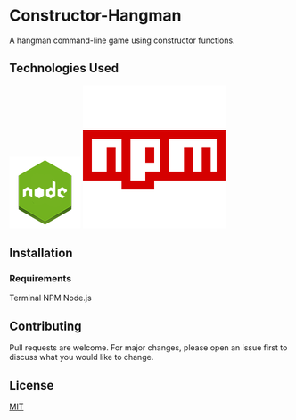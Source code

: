# Constructor-Hangman

A hangman command-line game using constructor functions.

## Technologies Used

<img src="https://github.com/kbwats/ReadMe/blob/master/node.png"> <img src="https://github.com/kbwats/ReadMe/blob/master/npm.png"> 

## Installation

### Requirements
Terminal
NPM
Node.js


## Contributing
Pull requests are welcome. For major changes, please open an issue first to discuss what you would like to change.



## License
[MIT](https://choosealicense.com/licenses/mit/)
